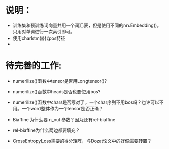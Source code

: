 # 说明：
- 训练集和预训练词向量共用一个词汇表，但是使用不同的nn.Embedding()。只用对单词进行一次索引即可。
- 使用charlstm替代pos特征
- 

# 待完善的工作:
- numerilize()函数中tensor是否用Longtensor()?
- numerilize()函数中heads是否也要使用bos?
- numerilize()函数中chars是否写对了，一个char序列不用bos吗？也许可以不用。一个word整体作为一个tensor是否正确？

- Biaffine 为什么要 n_out 参数？因为还有rel-biaffine
- rel-biaffine为什么两边都要填充？

- CrossEntropyLoss需要的得分矩阵，与Dozat论文中的好像需要转置？
